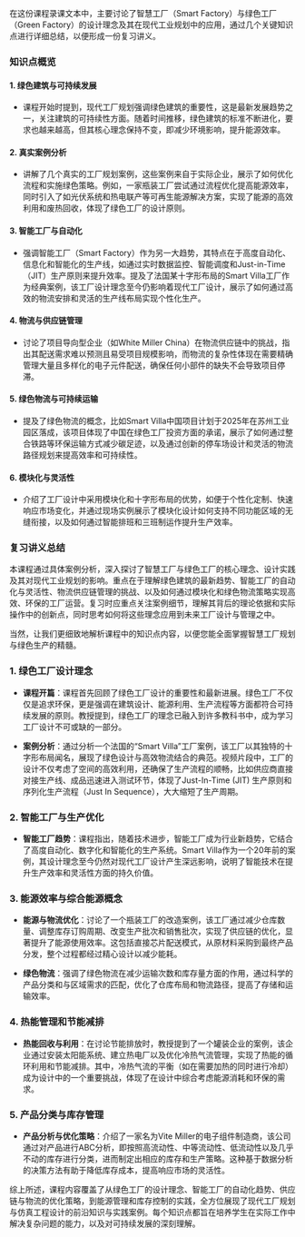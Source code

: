 在这份课程录课文本中，主要讨论了智慧工厂（Smart Factory）与绿色工厂（Green Factory）的设计理念及其在现代工业规划中的应用，通过几个关键知识点进行详细总结，以便形成一份复习讲义。

### 知识点概览

#### 1. **绿色建筑与可持续发展**

- 课程开始时提到，现代工厂规划强调绿色建筑的重要性，这是最新发展趋势之一，关注建筑的可持续性方面。随着时间推移，绿色建筑的标准不断进化，要求也越来越高，但其核心理念保持不变，即减少环境影响，提升能源效率。

#### 2. **真实案例分析**

- 讲解了几个真实的工厂规划案例，这些案例来自于实际企业，展示了如何优化流程和实施绿色策略。例如，一家瓶装工厂尝试通过流程优化提高能源效率，同时引入了如光伏系统和热电联产等可再生能源解决方案，实现了能源的高效利用和废热回收，体现了绿色工厂的设计原则。

#### 3. **智能工厂与自动化**

- 强调智能工厂（Smart Factory）作为另一大趋势，其特点在于高度自动化、信息化和智能化的生产线，如通过实时数据监控、智能调度和Just-in-Time（JIT）生产原则来提升效率。提及了法国某十字形布局的Smart Villa工厂作为经典案例，该工厂设计理念至今仍影响着现代工厂设计，展示了如何通过高效的物流安排和灵活的生产线布局实现个性化生产。

#### 4. **物流与供应链管理**

- 讨论了项目导向型企业（如White Miller China）在物流供应链中的挑战，指出其配送需求难以预测且易受项目规模影响，而物流的复杂性体现在需要精确管理大量且多样化的电子元件配送，确保任何小部件的缺失不会导致项目停滞。

#### 5. **绿色物流与可持续运输**

- 提及了绿色物流的概念，比如Smart Villa中国项目计划于2025年在苏州工业园区落成，该项目体现了中国在绿色工厂投资方面的承诺，展示了如何通过整合铁路等环保运输方式减少碳足迹，以及通过创新的停车场设计和灵活的物流路径规划来提高效率和可持续性。

#### 6. **模块化与灵活性**

- 介绍了工厂设计中采用模块化和十字形布局的优势，如便于个性化定制、快速响应市场变化，并通过现场实例展示了模块化设计如何支持不同功能区域的无缝衔接，以及如何通过智能排班和三班制运作提升生产效率。

### 复习讲义总结

本课程通过具体案例分析，深入探讨了智慧工厂与绿色工厂的核心理念、设计实践及其对现代工业规划的影响。重点在于理解绿色建筑的最新趋势、智能工厂的自动化与灵活性、物流供应链管理的挑战、以及如何通过模块化和绿色物流策略实现高效、环保的工厂运营。复习时应重点关注案例细节，理解其背后的理论依据和实际操作中的创新点，同时思考如何将这些理念应用到未来工厂设计与管理之中。

当然，让我们更细致地解析课程中的知识点内容，以便您能全面掌握智慧工厂规划与绿色生产的精髓。

### 1. 绿色工厂设计理念

- **课程开篇**：课程首先回顾了绿色工厂设计的重要性和最新进展。绿色工厂不仅仅是追求环保，更是强调在建筑设计、能源利用、生产流程等方面都符合可持续发展的原则。教授提到，绿色工厂的理念已融入到许多教科书中，成为学习工厂设计不可或缺的一部分。

- **案例分析**：通过分析一个法国的“Smart Villa”工厂案例，该工厂以其独特的十字形布局闻名，展现了绿色设计与高效物流结合的典范。视频片段中，工厂的设计不仅考虑了空间的高效利用，还确保了生产流程的顺畅，比如供应商直接对接生产线、成品迅速进入测试环节，体现了Just-In-Time (JIT) 生产原则和序列化生产流程（Just In Sequence），大大缩短了生产周期。

### 2. 智能工厂与生产优化

- **智能工厂趋势**：课程指出，随着技术进步，智能工厂成为行业新趋势，它结合了高度自动化、数字化和智能化的生产系统。Smart Villa作为一个20年前的案例，其设计理念至今仍然对现代工厂设计产生深远影响，说明了智能技术在提升生产效率和灵活性方面的持久价值。

### 3. 能源效率与综合能源概念

- **能源与物流优化**：讨论了一个瓶装工厂的改造案例，该工厂通过减少仓库数量、调整库存订购周期、改变生产批次和销售批次，实现了供应链的优化，显著提升了能源使用效率。这包括直接芯片配送模式，从原材料采购到最终产品分发，整个过程都经过精心设计以减少能耗。

- **绿色物流**：强调了绿色物流在减少运输次数和库存量方面的作用，通过科学的产品分类和与区域需求的匹配，优化了仓库布局和物流路径，提高了存储和运输效率。

### 4. 热能管理和节能减排

- **热能回收与利用**：在讨论节能排放时，教授提到了一个罐装企业的案例，该企业通过安装太阳能系统、建立热电厂以及优化冷热气流管理，实现了热能的循环利用和节能减排。其中，冷热气流的平衡（如在需要加热的同时进行冷却）成为设计中的一个重要挑战，体现了在设计中综合考虑能源消耗和环保的需求。

### 5. 产品分类与库存管理

- **产品分析与优化策略**：介绍了一家名为Vite Miller的电子组件制造商，该公司通过对产品进行ABC分析，即按照高流动性、中等流动性、低流动性以及几乎不动的库存进行分类，进而制定出相应的库存和生产策略。这种基于数据分析的决策方法有助于降低库存成本，提高响应市场的灵活性。

综上所述，课程内容覆盖了从绿色工厂的设计理念、智能工厂的自动化趋势、供应链与物流的优化策略，到能源管理和库存控制的实践，全方位展现了现代工厂规划与仿真工程设计的前沿知识与实践案例。每个知识点都旨在培养学生在实际工作中解决复杂问题的能力，以及对可持续发展的深刻理解。
